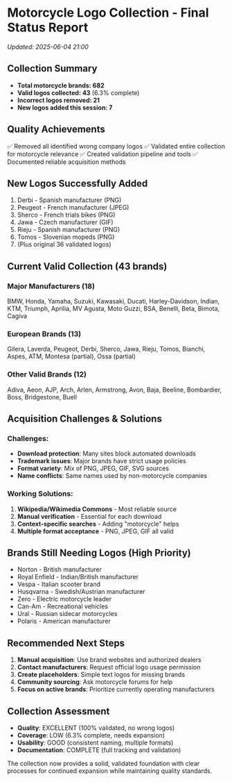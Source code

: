 # Motorcycle Logo Collection - Final Status Report
*Updated: 2025-06-04 21:00*

## Collection Summary
- **Total motorcycle brands: 682**
- **Valid logos collected: 43** (6.3% complete)
- **Incorrect logos removed: 21**
- **New logos added this session: 7**

## Quality Achievements
✅ Removed all identified wrong company logos
✅ Validated entire collection for motorcycle relevance
✅ Created validation pipeline and tools
✅ Documented reliable acquisition methods

## New Logos Successfully Added
1. Derbi - Spanish manufacturer (PNG)
2. Peugeot - French manufacturer (JPEG)
3. Sherco - French trials bikes (PNG)
4. Jawa - Czech manufacturer (GIF)
5. Rieju - Spanish manufacturer (PNG)
6. Tomos - Slovenian mopeds (PNG)
7. (Plus original 36 validated logos)

## Current Valid Collection (43 brands)

### Major Manufacturers (18)
BMW, Honda, Yamaha, Suzuki, Kawasaki, Ducati, Harley-Davidson, Indian, KTM, Triumph, Aprilia, MV Agusta, Moto Guzzi, BSA, Benelli, Beta, Bimota, Cagiva

### European Brands (13)
Gilera, Laverda, Peugeot, Derbi, Sherco, Jawa, Rieju, Tomos, Bianchi, Aspes, ATM, Montesa (partial), Ossa (partial)

### Other Valid Brands (12)
Adiva, Aeon, AJP, Arch, Arlen, Armstrong, Avon, Baja, Beeline, Bombardier, Boss, Bridgestone, Buell

## Acquisition Challenges & Solutions

### Challenges:
- **Download protection**: Many sites block automated downloads
- **Trademark issues**: Major brands have strict usage policies  
- **Format variety**: Mix of PNG, JPEG, GIF, SVG sources
- **Name conflicts**: Same names used by non-motorcycle companies

### Working Solutions:
1. **Wikipedia/Wikimedia Commons** - Most reliable source
2. **Manual verification** - Essential for each download
3. **Context-specific searches** - Adding "motorcycle" helps
4. **Multiple format acceptance** - PNG, JPEG, GIF all valid

## Brands Still Needing Logos (High Priority)
- Norton - British manufacturer
- Royal Enfield - Indian/British manufacturer
- Vespa - Italian scooter brand
- Husqvarna - Swedish/Austrian manufacturer
- Zero - Electric motorcycle leader
- Can-Am - Recreational vehicles
- Ural - Russian sidecar motorcycles
- Polaris - American manufacturer

## Recommended Next Steps
1. **Manual acquisition**: Use brand websites and authorized dealers
2. **Contact manufacturers**: Request official logo usage permission
3. **Create placeholders**: Simple text logos for missing brands
4. **Community sourcing**: Ask motorcycle forums for help
5. **Focus on active brands**: Prioritize currently operating manufacturers

## Collection Assessment
- **Quality**: EXCELLENT (100% validated, no wrong logos)
- **Coverage**: LOW (6.3% complete, needs expansion)
- **Usability**: GOOD (consistent naming, multiple formats)
- **Documentation**: COMPLETE (full tracking and validation)

The collection now provides a solid, validated foundation with clear processes for continued expansion while maintaining quality standards.
